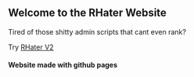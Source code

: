 ## Welcome to the RHater Website

Tired of those shitty admin scripts that cant even rank?

Try [RHater V2](https://github.com/Alexplayrus1/RHater-V2)






#### Website made with github pages

